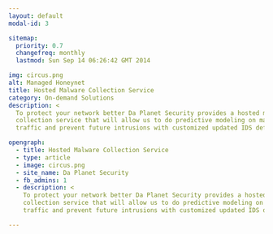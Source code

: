 ```yaml
---
layout: default
modal-id: 3

sitemap:
  priority: 0.7
  changefreq: monthly
  lastmod: Sun Sep 14 06:26:42 GMT 2014

img: circus.png
alt: Managed Honeynet
title: Hosted Malware Collection Service
category: On-demand Solutions
description: <
  To protect your network better Da Planet Security provides a hosted malware 
  collection service that will allow us to do predictive modeling on malicious
  traffic and prevent future intrusions with customized updated IDS definitions.

opengraph:
  - title: Hosted Malware Collection Service
  - type: article
  - image: circus.png
  - site_name: Da Planet Security
  - fb_admins: 1
  - description: <
    To protect your network better Da Planet Security provides a hosted malware 
    collection service that will allow us to do predictive modeling on malicious 
    traffic and prevent future intrusions with customized updated IDS definitions.

---
```

